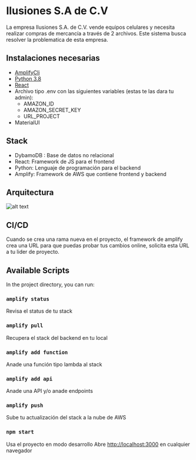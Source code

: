 # Ilusiones S.A de C.V

La empresa Ilusiones S.A. de C.V. vende equipos celulares y necesita realizar compras de mercancía
a través de 2 archivos. Este sistema busca resolver la problematica de esta empresa.


## Instalaciones necesarias

- [AmplifyCli](https://docs.amplify.aws/cli/start/install/)
- [Python 3.8](https://www.python.org/downloads/)
- [React](https://es.reactjs.org/)
- Archivo tipo .env con las siguientes variables (estas te las dara tu admin):
    - AMAZON_ID
    - AMAZON_SECRET_KEY
    - URL_PROJECT
- MaterialUI


## Stack 

- DybamoDB : Base de datos no relacional
- React: Framework de JS para el frontend
- Python: Lenguaje de programación para el backend
- Amplify: Framework de AWS que contiene frontend y backend

## Arquitectura

![alt text](https://m2crowdoscar.s3.us-west-2.amazonaws.com/arquitectura.drawio.png?response-content-disposition=inline&X-Amz-Security-Token=IQoJb3JpZ2luX2VjEAEaCXVzLXdlc3QtMSJHMEUCIQCq%2B3tVeIl43ArouJEz%2BpX5tp3jhRgUB%2FWw79zOdiPDUAIgFl2lnlS9ZCApHzndOWtHYvzxPwyESFsM34kmItPcU3cq%2FwIIqv%2F%2F%2F%2F%2F%2F%2F%2F%2F%2FARABGgw0NzcyODc3MDg1NDQiDFPfVONckX3KrD%2FZpirTAplzIct6ZIYAYftUr2Kt8J9lrA3M%2BbB5x0L%2FsmOGpx9rQdRClaWNtBR2sNLSSN9C5hyYU8YZEvCEiGgCMbS%2F8AJ6pGOL5flPvCshzk29Rqxvc5Slfs7VKF1cPPA2FiS6NdMxqqqX%2Fo3qEE5V2%2Fa7jigvjNstiILe%2F9uUEhQgncP2a8McSd2p%2BS2LwIgdfjkuqVLez%2FHDhgzLINv5W0JVmnITxkVIHiPZkQDy6bKMUBBxz0YfKpEGeInyRMl9twW7pu%2BAgb5Zd2O7WauD0L%2FdBDBvBbzrLbnm9N1HTfv6%2F%2BDEJ%2F%2FtHbTmjLldpo0vv88g5CueS3vPEOfC9YilppJWkBBn8x30vOp9G7fL3LmeLscltbw1s7j%2BxfW44IGcN1dMjfJ%2BYunADpmiO%2B8%2FJllpKu5OnHqn%2BXlqjOlrGVpk6iOaHBOwCMFNU%2BKrr%2FBukiJfqdp%2BEDDJjaCMBjqzAs%2FbTZ0GiqrHA3fSIntkLU3G7b%2BWdnLrxZXihO%2BdPHllQzcitTQkKhdipcNjpJQg9WPeK603qRlyRDJlzQqd61gdEuzDub6QZeyGg3ujtzrqFNYe%2BlUbX6rvALl8rxj1K%2BLj20P7ffabf%2BB2Fv4iWlbRda0OPeBu%2BrliCsLfWE80g8IyH8nYDPrNWTKs%2BXi52OWu2%2BNRFUZ0Ux%2BD0RjXA1jhRD2jo0Wk47J1SiyjRndHK7FjUo9EGowRF8SDIO69%2BDpvWFpV9bTROc6ObfwOessiAX89jxrikRU8EU8y7x5bMFVLmnsU4JGGKAskXyjKZ0HqG3kW965YnRsuFW7IOA28Tp%2BDhDexYhm%2BeV2xo7cM3tSmBfZUDnycUF1RusK2m8ubn8o1uz04scSxQ5vsi3RmFxI%3D&X-Amz-Algorithm=AWS4-HMAC-SHA256&X-Amz-Date=20211107T231917Z&X-Amz-SignedHeaders=host&X-Amz-Expires=300&X-Amz-Credential=ASIAW6IEQO6AOJJILFHL%2F20211107%2Fus-west-2%2Fs3%2Faws4_request&X-Amz-Signature=78975be5a918f7402836eaafed69b1c66d1ffde1bdc8690e867ce7a9d4e249cc)


## CI/CD

Cuando se crea una rama nueva en el proyecto, el framework de amplify crea una URL para que puedas probar tus cambios
online, solicita esta URL a tu lider de proyecto. 


## Available Scripts

In the project directory, you can run:


### `amplify status`

Revisa el status de tu stack

### `amplify pull`

Recupera el stack del backend en tu local


### `amplify add function`

Anade una función tipo lambda al stack


### `amplify add api`

Anade una API y/o anade endpoints


### `amplify push`

Sube tu actualización del stack a la nube de AWS

### `npm start`

Usa el proyecto en modo desarrollo
Abre [http://localhost:3000](http://localhost:3000) en cualquier navegador




